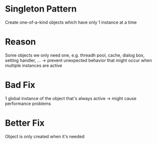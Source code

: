 # Singleton Pattern

Create one-of-a-kind objects which have only 1 instance at a time

# Reason

Some objects we only need one, e.g. threadh pool, cache, dialog box, setting handler, ...
-> prevent unexpected behavior that might occur when multiple instances are active

# Bad Fix
1 global instance of the object that's always active -> might cause performance problems

# Better Fix
Object is only created when it's needed